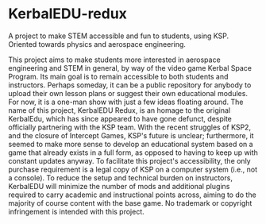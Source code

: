 # KerbalEDU-redux
A project to make STEM accessible and fun to students, using KSP. Oriented towards physics and aerospace engineering.

This project aims to make students more interested in aerospace engineering and STEM in general, by way of the video game Kerbal Space Program. Its main goal is to remain accessible to both students and instructors. Perhaps someday, it can be a public repository for anybody to upload their own lesson plans or suggest their own educational modules. For now, it is a one-man show with just a few ideas floating around.
The name of this project, KerbalEDU Redux, is an homage to the original KerbalEdu, which has since appeared to have gone defunct, despite officially partnering with the KSP team. With the recent struggles of KSP2, and the closure of Intercept Games, KSP's future is unclear; furthermore, it seemed to make more sense to develop an educational system based on a game that already exists in a full form, as opposed to having to keep up with constant updates anyway.
To facilitate this project's accessibility, the only purchase requirement is a legal copy of KSP on a computer system (i.e., not a console). To reduce the setup and technical burden on instructors, KerbalEDU will minimize the number of mods and additional plugins required to carry academic and instructional points across, aiming to do the majority of course content with the base game.
No trademark or copyright infringement is intended with this project.
